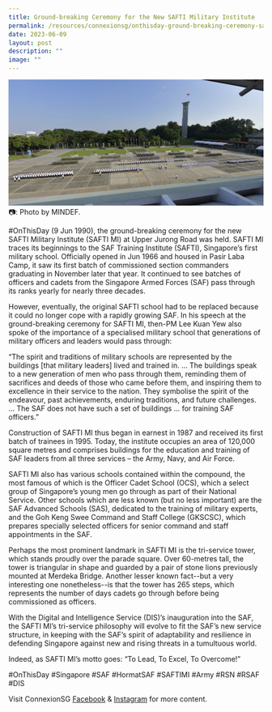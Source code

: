 ```yaml
---
title: Ground-breaking Ceremony for the New SAFTI Military Institute
permalink: /resources/connexionsg/onthisday-ground-breaking-ceremony-safti-military-institute/
date: 2023-06-09
layout: post
description: ""
image: ""
---
```

![](/images/connexionsg/2023/ground%20breaking%20safti.jpg)
📷: Photo by MINDEF.

#OnThisDay (9 Jun 1990), the ground-breaking ceremony for the new SAFTI Military Institute (SAFTI MI) at Upper Jurong Road was held.
SAFTI MI traces its beginnings to the SAF Training Institute (SAFTI), Singapore’s first military school. Officially opened in Jun 1966 and housed in Pasir Laba Camp, it saw its first batch of commissioned section commanders graduating in November later that year. It continued to see batches of officers and cadets from the Singapore Armed Forces (SAF) pass through its ranks yearly for nearly three decades.

However, eventually, the original SAFTI school had to be replaced because it could no longer cope with a rapidly growing SAF. In his speech at the ground-breaking ceremony for SAFTI MI, then-PM Lee Kuan Yew also spoke of the importance of a specialised military school that generations of military officers and leaders would pass through:

“The spirit and traditions of military schools are represented by the buildings [that military leaders] lived and trained in. … The buildings speak to a new generation of men who pass through them, reminding them of sacrifices and deeds of those who came before them, and inspiring them to excellence in their service to the nation. They symbolise the spirit of the endeavour, past achievements, enduring traditions, and future challenges. ... The SAF does not have such a set of buildings … for training SAF officers.”

Construction of SAFTI MI thus began in earnest in 1987 and received its first batch of trainees in 1995. Today, the institute occupies an area of 120,000 square metres and comprises buildings for the education and training of SAF leaders from all three services – the Army, Navy, and Air Force.

SAFTI MI also has various schools contained within the compound, the most famous of which is the Officer Cadet School (OCS), which a select group of Singapore’s young men go through as part of their National Service. Other schools which are less known (but no less important) are the SAF Advanced Schools (SAS), dedicated to the training of military experts, and the Goh Keng Swee Command and Staff College (GKSCSC), which prepares specially selected officers for senior command and staff appointments in the SAF.

Perhaps the most prominent landmark in SAFTI MI is the tri-service tower, which stands proudly over the parade square. Over 60-metres tall, the tower is triangular in shape and guarded by a pair of stone lions previously mounted at Merdeka Bridge. Another lesser known fact--but a very interesting one nonetheless--is that the tower has 265 steps, which represents the number of days cadets go through before being commissioned as officers.

With the Digital and Intelligence Service (DIS)’s inauguration into the SAF, the SAFTI MI’s tri-service philosophy will evolve to fit the SAF’s new service structure, in keeping with the SAF’s spirit of adaptability and resilience in defending Singapore against new and rising threats in a tumultuous world.

Indeed, as SAFTI MI’s motto goes: “To Lead, To Excel, To Overcome!”

#OnThisDay #Singapore #SAF #HormatSAF #SAFTIMI #Army #RSN #RSAF #DIS

Visit ConnexionSG <a target="_blank" href="https://www.facebook.com/ConnexionSG">Facebook</a> &amp; <a target="_blank" href="https://www.instagram.com/connexionsg/">Instagram</a> for more content.